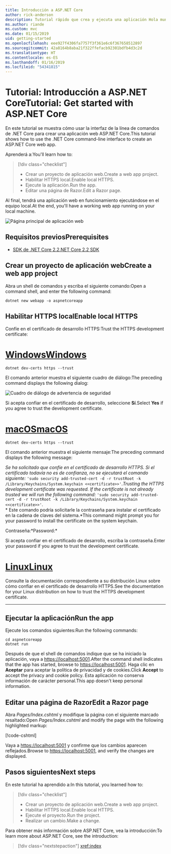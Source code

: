 ```yaml
---
title: Introducción a ASP.NET Core
author: rick-anderson
description: Tutorial rápido que crea y ejecuta una aplicación Hola mundo sencilla mediante ASP.NET Core.
ms.author: riande
ms.custom: mvc
ms.date: 01/15/2019
uid: getting-started
ms.openlocfilehash: eee927f4306fa7757f3f361e6c6f367658512897
ms.sourcegitcommit: 42a8164b8aba21f322ffefacb92301bdfb4d3c2d
ms.translationtype: HT
ms.contentlocale: es-ES
ms.lasthandoff: 01/16/2019
ms.locfileid: "54341815"
---
```

# <a name="tutorial-get-started-with-aspnet-core"></a><span data-ttu-id="36138-103">Tutorial: Introducción a ASP.NET Core</span><span class="sxs-lookup"><span data-stu-id="36138-103">Tutorial: Get started with ASP.NET Core</span></span>

<span data-ttu-id="36138-104">En este tutorial se muestra cómo usar la interfaz de la línea de comandos de .NET Core para crear una aplicación web ASP.NET Core.</span><span class="sxs-lookup"><span data-stu-id="36138-104">This tutorial shows how to use the .NET Core command-line interface to create an ASP.NET Core web app.</span></span>

<span data-ttu-id="36138-105">Aprenderá a:</span><span class="sxs-lookup"><span data-stu-id="36138-105">You'll learn how to:</span></span>

> [!div class="checklist"]
> * <span data-ttu-id="36138-106">Crear un proyecto de aplicación web.</span><span class="sxs-lookup"><span data-stu-id="36138-106">Create a web app project.</span></span>
> * <span data-ttu-id="36138-107">Habilitar HTTPS local.</span><span class="sxs-lookup"><span data-stu-id="36138-107">Enable local HTTPS.</span></span>
> * <span data-ttu-id="36138-108">Ejecute la aplicación.</span><span class="sxs-lookup"><span data-stu-id="36138-108">Run the app.</span></span>
> * <span data-ttu-id="36138-109">Editar una página de Razor.</span><span class="sxs-lookup"><span data-stu-id="36138-109">Edit a Razor page.</span></span>

<span data-ttu-id="36138-110">Al final, tendrá una aplicación web en funcionamiento ejecutándose en el equipo local.</span><span class="sxs-lookup"><span data-stu-id="36138-110">At the end, you'll have a working web app running on your local machine.</span></span>

![Página principal de aplicación web](_static/home-page.png)

## <a name="prerequisites"></a><span data-ttu-id="36138-112">Requisitos previos</span><span class="sxs-lookup"><span data-stu-id="36138-112">Prerequisites</span></span>

* [<span data-ttu-id="36138-113">SDK de .NET Core 2.2</span><span class="sxs-lookup"><span data-stu-id="36138-113">.NET Core 2.2 SDK</span></span>](https://www.microsoft.com/net/download/all)

## <a name="create-a-web-app-project"></a><span data-ttu-id="36138-114">Crear un proyecto de aplicación web</span><span class="sxs-lookup"><span data-stu-id="36138-114">Create a web app project</span></span>

<span data-ttu-id="36138-115">Abra un shell de comandos y escriba el siguiente comando:</span><span class="sxs-lookup"><span data-stu-id="36138-115">Open a command shell, and enter the following command:</span></span>

```console
dotnet new webapp -o aspnetcoreapp
```

## <a name="enable-local-https"></a><span data-ttu-id="36138-116">Habilitar HTTPS local</span><span class="sxs-lookup"><span data-stu-id="36138-116">Enable local HTTPS</span></span>

<span data-ttu-id="36138-117">Confíe en el certificado de desarrollo HTTPS:</span><span class="sxs-lookup"><span data-stu-id="36138-117">Trust the HTTPS development certificate:</span></span>

# <a name="windowstabwindows"></a>[<span data-ttu-id="36138-118">Windows</span><span class="sxs-lookup"><span data-stu-id="36138-118">Windows</span></span>](#tab/windows)

```console
dotnet dev-certs https --trust
```

<span data-ttu-id="36138-119">El comando anterior muestra el siguiente cuadro de diálogo:</span><span class="sxs-lookup"><span data-stu-id="36138-119">The preceding command displays the following dialog:</span></span>

![Cuadro de diálogo de advertencia de seguridad](_static/cert.png)

<span data-ttu-id="36138-121">Si acepta confiar en el certificado de desarrollo, seleccione **Sí**.</span><span class="sxs-lookup"><span data-stu-id="36138-121">Select **Yes** if you agree to trust the development certificate.</span></span>

# <a name="macostabmacos"></a>[<span data-ttu-id="36138-122">macOS</span><span class="sxs-lookup"><span data-stu-id="36138-122">macOS</span></span>](#tab/macos)

```console
dotnet dev-certs https --trust
```

<span data-ttu-id="36138-123">El comando anterior muestra el siguiente mensaje:</span><span class="sxs-lookup"><span data-stu-id="36138-123">The preceding command displays the following message:</span></span>

<span data-ttu-id="36138-124">*Se ha solicitado que confíe en el certificado de desarrollo HTTPS. Si el certificado todavía no es de confianza, no se ejecutará el comando siguiente:* `'sudo security add-trusted-cert -d -r trustRoot -k /Library/Keychains/System.keychain <<certificate>>'`.</span><span class="sxs-lookup"><span data-stu-id="36138-124">*Trusting the HTTPS development certificate was requested. If the certificate is not already trusted we will run the following command:* `'sudo security add-trusted-cert -d -r trustRoot -k /Library/Keychains/System.keychain <<certificate>>'`.</span></span>  
<span data-ttu-id="36138-125">\* Este comando podría solicitarle la contraseña para instalar el certificado en la cadena de claves del sistema.</span><span class="sxs-lookup"><span data-stu-id="36138-125">\*This command might prompt you for your password to install the certificate on the system keychain.</span></span>

<span data-ttu-id="36138-126">Contraseña:\*</span><span class="sxs-lookup"><span data-stu-id="36138-126">Password:\*</span></span>

<span data-ttu-id="36138-127">Si acepta confiar en el certificado de desarrollo, escriba la contraseña.</span><span class="sxs-lookup"><span data-stu-id="36138-127">Enter your password if you agree to trust the development certificate.</span></span>

# <a name="linuxtablinux"></a>[<span data-ttu-id="36138-128">Linux</span><span class="sxs-lookup"><span data-stu-id="36138-128">Linux</span></span>](#tab/linux)

<span data-ttu-id="36138-129">Consulte la documentación correspondiente a su distribución Linux sobre cómo confiar en el certificado de desarrollo HTTPS.</span><span class="sxs-lookup"><span data-stu-id="36138-129">See the documentation for your Linux distribution on how to trust the HTTPS development certificate.</span></span>

---

## <a name="run-the-app"></a><span data-ttu-id="36138-130">Ejecutar la aplicación</span><span class="sxs-lookup"><span data-stu-id="36138-130">Run the app</span></span>

<span data-ttu-id="36138-131">Ejecute los comandos siguientes:</span><span class="sxs-lookup"><span data-stu-id="36138-131">Run the following commands:</span></span>

```console
cd aspnetcoreapp
dotnet run
```

<span data-ttu-id="36138-132">Después de que el shell de comandos indique que se ha iniciado la aplicación, vaya a [https://localhost:5001](https://localhost:5001).</span><span class="sxs-lookup"><span data-stu-id="36138-132">After the command shell indicates that the app has started, browse to [https://localhost:5001](https://localhost:5001).</span></span> <span data-ttu-id="36138-133">Haga clic en **Aceptar** para aceptar la política de privacidad y de cookies.</span><span class="sxs-lookup"><span data-stu-id="36138-133">Click **Accept** to accept the privacy and cookie policy.</span></span> <span data-ttu-id="36138-134">Esta aplicación no conserva información de carácter personal.</span><span class="sxs-lookup"><span data-stu-id="36138-134">This app doesn't keep personal information.</span></span>

## <a name="edit-a-razor-page"></a><span data-ttu-id="36138-135">Editar una página de Razor</span><span class="sxs-lookup"><span data-stu-id="36138-135">Edit a Razor page</span></span>

<span data-ttu-id="36138-136">Abra *Pages/Index.cshtml* y modifique la página con el siguiente marcado resaltado:</span><span class="sxs-lookup"><span data-stu-id="36138-136">Open *Pages/Index.cshtml* and modify the page with the following highlighted markup:</span></span>

[!code-cshtml[](sample/index.cshtml?highlight=9)]

<span data-ttu-id="36138-137">Vaya a [https://localhost:5001](https://localhost:5001) y confirme que los cambios aparecen reflejados.</span><span class="sxs-lookup"><span data-stu-id="36138-137">Browse to [https://localhost:5001](https://localhost:5001), and verify the changes are displayed.</span></span>

## <a name="next-steps"></a><span data-ttu-id="36138-138">Pasos siguientes</span><span class="sxs-lookup"><span data-stu-id="36138-138">Next steps</span></span>

<span data-ttu-id="36138-139">En este tutorial ha aprendido a:</span><span class="sxs-lookup"><span data-stu-id="36138-139">In this tutorial, you learned how to:</span></span>

> [!div class="checklist"]
> * <span data-ttu-id="36138-140">Crear un proyecto de aplicación web.</span><span class="sxs-lookup"><span data-stu-id="36138-140">Create a web app project.</span></span>
> * <span data-ttu-id="36138-141">Habilitar HTTPS local.</span><span class="sxs-lookup"><span data-stu-id="36138-141">Enable local HTTPS.</span></span>
> * <span data-ttu-id="36138-142">Ejecute el proyecto.</span><span class="sxs-lookup"><span data-stu-id="36138-142">Run the project.</span></span>
> * <span data-ttu-id="36138-143">Realizar un cambio.</span><span class="sxs-lookup"><span data-stu-id="36138-143">Make a change.</span></span>

<span data-ttu-id="36138-144">Para obtener más información sobre ASP.NET Core, vea la introducción:</span><span class="sxs-lookup"><span data-stu-id="36138-144">To learn more about ASP.NET Core, see the introduction:</span></span>

> [!div class="nextstepaction"]
> <xref:index>
